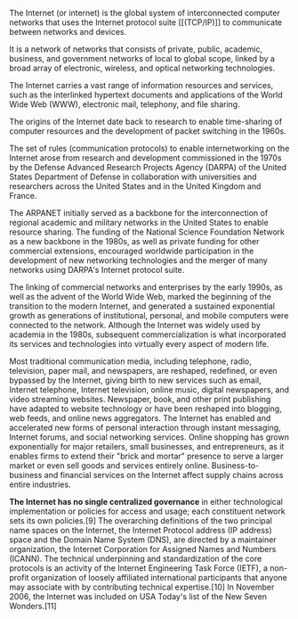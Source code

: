 The Internet (or internet) is the global system of interconnected computer networks that uses the Internet protocol suite [[(TCP/IP)]] to communicate between networks and devices. 

It is a network of networks that consists of private, public, academic, business, and government networks of local to global scope, linked by a broad array of electronic, wireless, and optical networking technologies. 

The Internet carries a vast range of information resources and services, such as the interlinked hypertext documents and applications of the World Wide Web (WWW), electronic mail, telephony, and file sharing.

The origins of the Internet date back to research to enable time-sharing of computer resources and the development of packet switching in the 1960s. 

The set of rules (communication protocols) to enable internetworking on the Internet arose from research and development commissioned in the 1970s by the Defense Advanced Research Projects Agency (DARPA) of the United States Department of Defense in collaboration with universities and researchers across the United States and in the United Kingdom and France. 

The ARPANET initially served as a backbone for the interconnection of regional academic and military networks in the United States to enable resource sharing. The funding of the National Science Foundation Network as a new backbone in the 1980s, as well as private funding for other commercial extensions, encouraged worldwide participation in the development of new networking technologies and the merger of many networks using DARPA's Internet protocol suite.

The linking of commercial networks and enterprises by the early 1990s, as well as the advent of the World Wide Web, marked the beginning of the transition to the modern Internet, and generated a sustained exponential growth as generations of institutional, personal, and mobile computers were connected to the network. Although the Internet was widely used by academia in the 1980s, subsequent commercialization is what incorporated its services and technologies into virtually every aspect of modern life.

Most traditional communication media, including telephone, radio, television, paper mail, and newspapers, are reshaped, redefined, or even bypassed by the Internet, giving birth to new services such as email, Internet telephone, Internet television, online music, digital newspapers, and video streaming websites. Newspaper, book, and other print publishing have adapted to website technology or have been reshaped into blogging, web feeds, and online news aggregators. The Internet has enabled and accelerated new forms of personal interaction through instant messaging, Internet forums, and social networking services. Online shopping has grown exponentially for major retailers, small businesses, and entrepreneurs, as it enables firms to extend their "brick and mortar" presence to serve a larger market or even sell goods and services entirely online. Business-to-business and financial services on the Internet affect supply chains across entire industries.

**The Internet has no single centralized governance** in either technological implementation or policies for access and usage; each constituent network sets its own policies.[9] The overarching definitions of the two principal name spaces on the Internet, the Internet Protocol address (IP address) space and the Domain Name System (DNS), are directed by a maintainer organization, the Internet Corporation for Assigned Names and Numbers (ICANN). The technical underpinning and standardization of the core protocols is an activity of the Internet Engineering Task Force (IETF), a non-profit organization of loosely affiliated international participants that anyone may associate with by contributing technical expertise.[10] In November 2006, the Internet was included on USA Today's list of the New Seven Wonders.[11] 